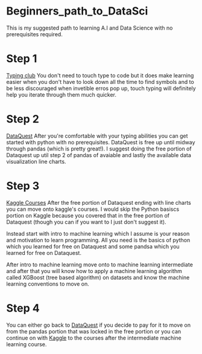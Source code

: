 # Beginners_path_to_DataSci
This is my suggested path to learning A.I and Data Science with no prerequisites required. 

# Step 1

[Typing club](https://www.typingclub.com/) You don't need to touch type to code but it does make learning easier when you don't have to look down all the time to find symbols and to be less discouraged when invetible erros pop up, touch typing will definitely help you iterate through them much quicker. 

# Step 2

[DataQuest](https://app.dataquest.io/dashboard) After you're comfortable with your typing abilities you can get started with python with no prerequisites. DataQuest is free up until midway through pandas (which is pretty great!). I suggest doing the free portion of Dataquest up util step 2 of pandas of avaiable and lastly the available data visualization line charts. 

# Step 3

[Kaggle Courses](https://www.kaggle.com/learn/overview) After the free portion of Dataquest ending with line charts you can move onto kaggle's courses. I would skip the Python basiscs portion on Kaggle because you covered that in the free portion of Dataquest (though you can if you want to I just don't suggest it). 

Instead start with intro to machine learning which I assume is your reason and motivation to learn programming. All you need is the basics of python which you learned for free on Dataquest and some pandsa which you learned for free on Dataquest.

After intro to machine learning move onto to machine learning intermediate and after that you will know how to apply a machine learning algorithm called XGBoost (tree based algorithm) on datasets and know the machine learning conventions to move on. 

# Step 4 

You can either go back to [DataQuest](https://app.dataquest.io/dashboard) if you decide to pay for it to move on from the pandas portion that was locked in the free portion or you can continue on with [Kaggle](https://www.kaggle.com/learn/overview) to the courses after the intermediate machine learning course. 



```python

```
